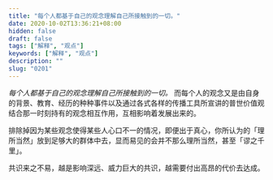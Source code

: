 ```yaml
---
title: "每个人都基于自己的观念理解自己所接触到的一切。"
date: 2020-10-02T13:36:21+08:00
hidden: false
draft: false
tags: ["解释", "观点"]
keywords: ["解释", "观点"]
description: ""
slug: "0201"
---
```


*每个人都基于自己的观念理解自己所接触到的一切。* 而每个人的观念又是由自身的背景、教育、经历的种种事件以及通过各式各样的传播工具所宣讲的普世价值观结合那一时刻持有的观念相互作用，互相影响着发展出来的。

排除掉因为某些观念使得某些人心口不一的情况，即便出于真心，你所认为的「理所当然」放到足够大的群体中去，显而易见的会并不那么理所当然，甚至「谬之千里」。

共识来之不易，越是影响深远、威力巨大的共识，越需要付出高昂的代价去达成。